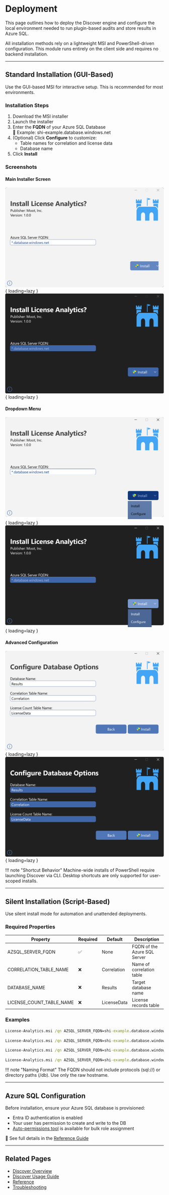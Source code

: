 # Deployment

This page outlines how to deploy the Discover engine and configure the local environment needed to run plugin-based audits and store results in Azure SQL.

All installation methods rely on a lightweight MSI and PowerShell-driven configuration. This module runs entirely on the client side and requires no backend installation.

---

## Standard Installation (GUI-Based)

Use the GUI-based MSI for interactive setup. This is recommended for most environments.

### Installation Steps

1. Download the MSI installer
2. Launch the installer
3. Enter the **FQDN** of your Azure SQL Database  
   📌 Example: shi-example.database.windows.net
4. (Optional) Click **Configure** to customize:
   - Table names for correlation and license data
   - Database name
5. Click **Install**

### Screenshots

#### Main Installer Screen

![Installer - Light](../assets/images/screenshots/Installer-Light.png#only-light){ loading=lazy }
![Installer - Dark](../assets/images/screenshots/Installer-Dark.png#only-dark){ loading=lazy }

#### Dropdown Menu

![Dropdown - Light](../assets/images/screenshots/Dropdown-Light.png#only-light){ loading=lazy }
![Dropdown - Dark](../assets/images/screenshots/Dropdown-Dark.png#only-dark){ loading=lazy }

#### Advanced Configuration

![Advanced Config - Light](../assets/images/screenshots/AdvancedConfig-Light.png#only-light){ loading=lazy }
![Advanced Config - Dark](../assets/images/screenshots/AdvancedConfig-Dark.png#only-dark){ loading=lazy }

!!! note "Shortcut Behavior"
    Machine-wide installs of PowerShell require launching Discover via CLI. Desktop shortcuts are only supported for user-scoped installs.

---

## Silent Installation (Script-Based)

Use silent install mode for automation and unattended deployments.

### Required Properties

| Property | Required | Default | Description |
|----------|----------|---------|-------------|
| AZSQL_SERVER_FQDN | ✅ | None | FQDN of the Azure SQL Server |
| CORRELATION_TABLE_NAME | ❌ | Correlation | Name of correlation table |
| DATABASE_NAME | ❌ | Results | Target database name |
| LICENSE_COUNT_TABLE_NAME | ❌ | LicenseData | License records table |

### Examples

```cmd
License-Analytics.msi /qn AZSQL_SERVER_FQDN=shi-example.database.windows.net
```

```cmd
License-Analytics.msi /qn AZSQL_SERVER_FQDN=shi-example.database.windows.net DATABASE_NAME=CustomerTracker
```

```cmd
License-Analytics.msi /qn AZSQL_SERVER_FQDN=shi-example.database.windows.net CORRELATION_TABLE_NAME=RunTracker
```

```cmd
License-Analytics.msi /qn AZSQL_SERVER_FQDN=shi-example.database.windows.net LICENSE_COUNT_TABLE_NAME=CustomerTracker
```

!!! note "Naming Format"
    The FQDN should not include protocols (sql://) or directory paths (/db). Use only the raw hostname.

---

## Azure SQL Configuration

Before installation, ensure your Azure SQL database is provisioned:

- Entra ID authentication is enabled
- Your user has permission to create and write to the DB
- [Auto-permissions tool](../Reference/index.md#azure-sql-configuration) is available for bulk role assignment

📖 See full details in the [Reference Guide](../Reference/index.md#azure-sql-configuration)

---

## Related Pages

- [Discover Overview](index.md)
- [Discover Usage Guide](../Usage-Guide.md)
- [Reference](../Reference/index.md)
- [Troubleshooting](../Troubleshooting.md)
